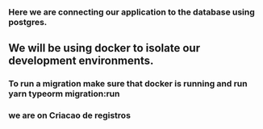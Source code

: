 ### Here we are connecting our application to the database using postgres.
## We will be using docker to isolate our development environments.
### To run a migration make sure that docker is running and run yarn typeorm migration:run

### we are on Criacao de registros
